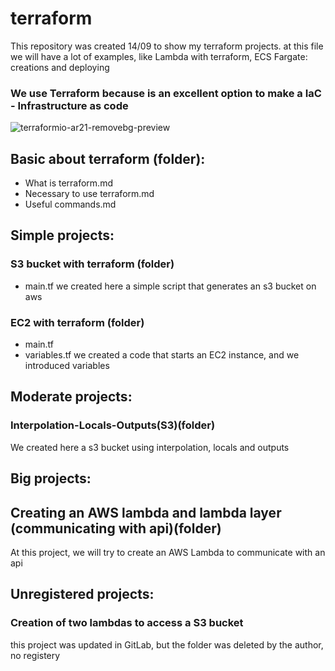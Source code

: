 # terraform
This repository was created 14/09 to show my terraform projects.
at this file we will have a lot of  examples, like  Lambda with
terraform, ECS Fargate: creations and deploying

### We use Terraform because is an excellent option to make a IaC - Infrastructure as code
![terraformio-ar21-removebg-preview](https://user-images.githubusercontent.com/95464654/190205562-9cd2a8d9-0a80-49d9-a937-252015704920.png)

## Basic about terraform (folder):
* What is terraform.md
* Necessary to use terraform.md
* Useful commands.md

## Simple projects:
### S3 bucket with terraform (folder)
* main.tf
we created here a simple script that generates an s3 bucket on aws

### EC2 with terraform (folder)
* main.tf
* variables.tf
we created a code that starts an EC2 instance, and we introduced variables

## Moderate projects:
### Interpolation-Locals-Outputs(S3)(folder)
We created here a s3 bucket using interpolation, locals and outputs

## Big projects:
## Creating an AWS lambda and lambda layer (communicating with api)(folder)
At this project, we will try to create an AWS Lambda to communicate with an api


## Unregistered projects:
### Creation of two lambdas to access a S3 bucket
this project was updated in GitLab, but the folder was deleted by the author, 
no registery


